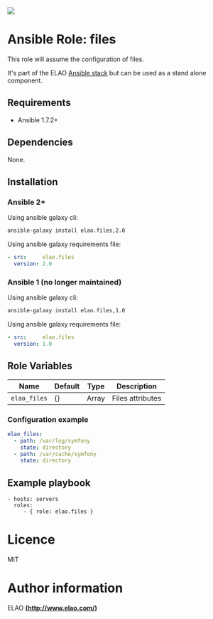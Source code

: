 <img src="http://www.elao.com/images/corpo/logo_red_small.png"/>

# Ansible Role: files

This role will assume the configuration of files.

It's part of the ELAO [Ansible stack](http://ansible.elao.com) but can be used as a stand alone component.

## Requirements

- Ansible 1.7.2+

## Dependencies

None.

## Installation

### Ansible 2+

Using ansible galaxy cli:

```bash
ansible-galaxy install elao.files,2.0
```

Using ansible galaxy requirements file:

```yaml
- src:     elao.files
  version: 2.0
```

### Ansible 1 (no longer maintained)

Using ansible galaxy cli:

```bash
ansible-galaxy install elao.files,1.0
```

Using ansible galaxy requirements file:

```yaml
- src:     elao.files
  version: 1.0
```

## Role Variables

| Name         | Default | Type  | Description      |
| ------------ | ------- | ----  | ---------------- |
| `elao_files` | {}      | Array | Files attributes |

### Configuration example

```yaml
elao_files:
  - path: /var/log/symfony
    state: directory
  - path: /var/cache/symfony
    state: directory
```

## Example playbook

    - hosts: servers
      roles:
         - { role: elao.files }

# Licence

MIT

# Author information

ELAO [**(http://www.elao.com/)**](http://www.elao.com)
